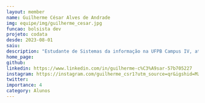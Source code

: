 ```yaml
---
layout: member
name: Guilherme César Alves de Andrade 
img: equipe/img/guilherme_cesar.jpg
funcao: bolsista dev
projeto: codata
desde: 2023-08-01
saiu: 
description: "Estudante de Sistemas da informação na UFPB Campus IV, atualmente estagiando na CODATA na área de análise de requisitos, focando os estudos no Back-End com Java e Spring-Boot e também python mas pretendo ter um foco maior na parte de Análise de sistemas e gerência de projetos, amante de café e NBA."
home_page: 
github: 
linkedin: https://www.linkedin.com/in/guilherme-c%C3%A9sar-57b705227
instagram: https://instagram.com/guilherme_csr1?utm_source=qr&igshid=MzNlNGNkZWQ4Mg%3D%3D
twitter: 
importance: 4
category: Alunos
---
```

